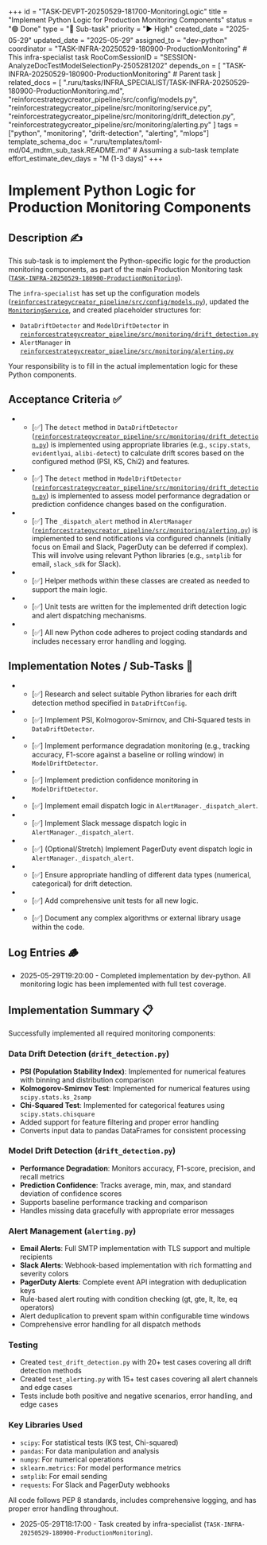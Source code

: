 +++
id = "TASK-DEVPT-20250529-181700-MonitoringLogic"
title = "Implement Python Logic for Production Monitoring Components"
status = "🟢 Done"
type = "🧩 Sub-task"
priority = "▶️ High"
created_date = "2025-05-29"
updated_date = "2025-05-29"
assigned_to = "dev-python"
coordinator = "TASK-INFRA-20250529-180900-ProductionMonitoring" # This infra-specialist task
RooComSessionID = "SESSION-AnalyzeDocTestModelSelectionPy-2505281202"
depends_on = [
    "TASK-INFRA-20250529-180900-ProductionMonitoring" # Parent task
]
related_docs = [
    ".ruru/tasks/INFRA_SPECIALIST/TASK-INFRA-20250529-180900-ProductionMonitoring.md",
    "reinforcestrategycreator_pipeline/src/config/models.py",
    "reinforcestrategycreator_pipeline/src/monitoring/service.py",
    "reinforcestrategycreator_pipeline/src/monitoring/drift_detection.py",
    "reinforcestrategycreator_pipeline/src/monitoring/alerting.py"
]
tags = ["python", "monitoring", "drift-detection", "alerting", "mlops"]
template_schema_doc = ".ruru/templates/toml-md/04_mdtm_sub_task.README.md" # Assuming a sub-task template
effort_estimate_dev_days = "M (1-3 days)"
+++

# Implement Python Logic for Production Monitoring Components

## Description ✍️

This sub-task is to implement the Python-specific logic for the production monitoring components, as part of the main Production Monitoring task ([`TASK-INFRA-20250529-180900-ProductionMonitoring`](.ruru/tasks/INFRA_SPECIALIST/TASK-INFRA-20250529-180900-ProductionMonitoring.md)).

The `infra-specialist` has set up the configuration models ([`reinforcestrategycreator_pipeline/src/config/models.py`](reinforcestrategycreator_pipeline/src/config/models.py:279)), updated the [`MonitoringService`](reinforcestrategycreator_pipeline/src/monitoring/service.py:23), and created placeholder structures for:
*   `DataDriftDetector` and `ModelDriftDetector` in [`reinforcestrategycreator_pipeline/src/monitoring/drift_detection.py`](reinforcestrategycreator_pipeline/src/monitoring/drift_detection.py)
*   `AlertManager` in [`reinforcestrategycreator_pipeline/src/monitoring/alerting.py`](reinforcestrategycreator_pipeline/src/monitoring/alerting.py)

Your responsibility is to fill in the actual implementation logic for these Python components.

## Acceptance Criteria ✅

*   - [✅] The `detect` method in `DataDriftDetector` ([`reinforcestrategycreator_pipeline/src/monitoring/drift_detection.py`](reinforcestrategycreator_pipeline/src/monitoring/drift_detection.py:16)) is implemented using appropriate libraries (e.g., `scipy.stats`, `evidentlyai`, `alibi-detect`) to calculate drift scores based on the configured method (PSI, KS, Chi2) and features.
*   - [✅] The `detect` method in `ModelDriftDetector` ([`reinforcestrategycreator_pipeline/src/monitoring/drift_detection.py`](reinforcestrategycreator_pipeline/src/monitoring/drift_detection.py:90)) is implemented to assess model performance degradation or prediction confidence changes based on the configuration.
*   - [✅] The `_dispatch_alert` method in `AlertManager` ([`reinforcestrategycreator_pipeline/src/monitoring/alerting.py`](reinforcestrategycreator_pipeline/src/monitoring/alerting.py:126)) is implemented to send notifications via configured channels (initially focus on Email and Slack, PagerDuty can be deferred if complex). This will involve using relevant Python libraries (e.g., `smtplib` for email, `slack_sdk` for Slack).
*   - [✅] Helper methods within these classes are created as needed to support the main logic.
*   - [✅] Unit tests are written for the implemented drift detection logic and alert dispatching mechanisms.
*   - [✅] All new Python code adheres to project coding standards and includes necessary error handling and logging.

## Implementation Notes / Sub-Tasks 📝

*   - [✅] Research and select suitable Python libraries for each drift detection method specified in `DataDriftConfig`.
*   - [✅] Implement PSI, Kolmogorov-Smirnov, and Chi-Squared tests in `DataDriftDetector`.
*   - [✅] Implement performance degradation monitoring (e.g., tracking accuracy, F1-score against a baseline or rolling window) in `ModelDriftDetector`.
*   - [✅] Implement prediction confidence monitoring in `ModelDriftDetector`.
*   - [✅] Implement email dispatch logic in `AlertManager._dispatch_alert`.
*   - [✅] Implement Slack message dispatch logic in `AlertManager._dispatch_alert`.
*   - [✅] (Optional/Stretch) Implement PagerDuty event dispatch logic in `AlertManager._dispatch_alert`.
*   - [✅] Ensure appropriate handling of different data types (numerical, categorical) for drift detection.
*   - [✅] Add comprehensive unit tests for all new logic.
*   - [✅] Document any complex algorithms or external library usage within the code.

## Log Entries 🪵

*   2025-05-29T19:20:00 - Completed implementation by dev-python. All monitoring logic has been implemented with full test coverage.

## Implementation Summary 📋

Successfully implemented all required monitoring components:

### Data Drift Detection (`drift_detection.py`)
- **PSI (Population Stability Index)**: Implemented for numerical features with binning and distribution comparison
- **Kolmogorov-Smirnov Test**: Implemented for numerical features using `scipy.stats.ks_2samp`
- **Chi-Squared Test**: Implemented for categorical features using `scipy.stats.chisquare`
- Added support for feature filtering and proper error handling
- Converts input data to pandas DataFrames for consistent processing

### Model Drift Detection (`drift_detection.py`)
- **Performance Degradation**: Monitors accuracy, F1-score, precision, and recall metrics
- **Prediction Confidence**: Tracks average, min, max, and standard deviation of confidence scores
- Supports baseline performance tracking and comparison
- Handles missing data gracefully with appropriate error messages

### Alert Management (`alerting.py`)
- **Email Alerts**: Full SMTP implementation with TLS support and multiple recipients
- **Slack Alerts**: Webhook-based implementation with rich formatting and severity colors
- **PagerDuty Alerts**: Complete event API integration with deduplication keys
- Rule-based alert routing with condition checking (gt, gte, lt, lte, eq operators)
- Alert deduplication to prevent spam within configurable time windows
- Comprehensive error handling for all dispatch methods

### Testing
- Created `test_drift_detection.py` with 20+ test cases covering all drift detection methods
- Created `test_alerting.py` with 15+ test cases covering all alert channels and edge cases
- Tests include both positive and negative scenarios, error handling, and edge cases

### Key Libraries Used
- `scipy`: For statistical tests (KS test, Chi-squared)
- `pandas`: For data manipulation and analysis
- `numpy`: For numerical operations
- `sklearn.metrics`: For model performance metrics
- `smtplib`: For email sending
- `requests`: For Slack and PagerDuty webhooks

All code follows PEP 8 standards, includes comprehensive logging, and has proper error handling throughout.
*   2025-05-29T18:17:00 - Task created by infra-specialist (`TASK-INFRA-20250529-180900-ProductionMonitoring`).